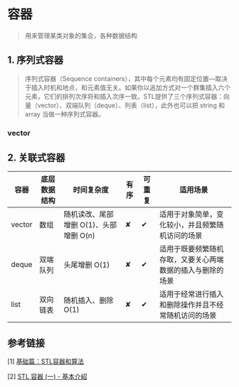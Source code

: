 # 容器

> 用来管理某类对象的集合，各种数据结构

## 1. 序列式容器

> 序列式容器（Sequence containers），其中每个元素均有固定位置—取决于插入时机和地点，和元素值无关。如果你以追加方式对一个群集插入六个元素，它们的排列次序将和插入次序一致。STL提供了三个序列式容器：向量（vector）、双端队列（deque）、列表（list），此外也可以把 string 和 array 当做一种序列式容器。

### vector



## 2. 关联式容器





| 容器   | 底层数据结构 | 时间复杂度                             | 有序 | 可重复 | 适用场景                                                   |
| ------ | ------------ | -------------------------------------- | ---- | ------ | ---------------------------------------------------------- |
| vector | 数组         | 随机读改、尾部增删 O(1)、头部增删 O(n) | ✘    | ✔      | 适用于对象简单，变化较小，并且频繁随机访问的场景           |
| deque  | 双端队列     | 头尾增删 O(1)                          | ✘    | ✔      | 适用于既要频繁随机存取，又要关心两端数据的插入与删除的场景 |
| list   | 双向链表     | 随机插入、删除 O(1)                    | ✘    | ✔      | 适用于经常进行插入和删除操作并且不经常随机访问的场景       |

## 参考链接

[1] [基础篇：STL容器和算法](https://zhuanlan.zhihu.com/p/158647883)

[2] [STL 容器 (一) - 基本介紹](https://jasonblog.github.io/note/c++/stl_rong_qi_4e0029_-_ji_ben_jie_shao.html)
